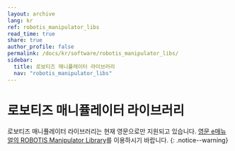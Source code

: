 ```yaml
---
layout: archive
lang: kr
ref: robotis_manipulator_libs
read_time: true
share: true
author_profile: false
permalink: /docs/kr/software/robotis_manipulator_libs/
sidebar:
  title: 로보티즈 매니퓰레이터 라이브러리
  nav: "robotis_manipulator_libs"
---
```


# 로보티즈 매니퓰레이터 라이브러리

로보티즈 매니퓰레이터 라이브러리는 현재 영문으로만 지원되고 있습니다. [영문 e매뉴얼의 ROBOTIS Manipulator Library]를 이용하시기 바랍니다.
{: .notice--warning}

[영문 e매뉴얼의 ROBOTIS Manipulator Library]: /docs/en/software/robotis_manipulator_libs/
